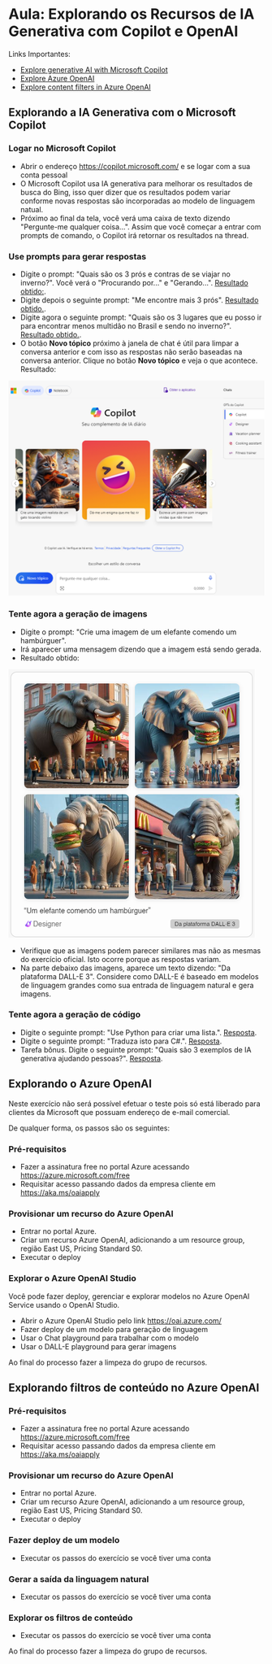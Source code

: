 # Aula: Explorando os Recursos de IA Generativa com Copilot e OpenAI

Links Importantes:

* [Explore generative AI with Microsoft Copilot](https://microsoftlearning.github.io/mslearn-ai-fundamentals/Instructions/Labs/12-generative-ai.html)
* [Explore Azure OpenAI](https://microsoftlearning.github.io/mslearn-ai-fundamentals/Instructions/Labs/13-azure-openai.html)
* [Explore content filters in Azure OpenAI](https://microsoftlearning.github.io/mslearn-ai-fundamentals/Instructions/Labs/14-azure-openai-content-filters.html)

## Explorando a IA Generativa com o Microsoft Copilot

### Logar no Microsoft Copilot

* Abrir o endereço https://copilot.microsoft.com/ e se logar com a sua conta pessoal
* O Microsoft Copilot usa IA generativa para melhorar os resultados de busca do Bing, isso quer dizer que os resultados podem variar conforme novas respostas são incorporadas ao modelo de linguagem natual.
* Próximo ao final da tela, você verá uma caixa de texto dizendo "Pergunte-me qualquer coisa...". Assim que você começar a entrar com prompts de comando, o Copilot irá retornar os resultados na thread.

### Use prompts para gerar respostas

* Digite o prompt: "Quais são os 3 prós e contras de se viajar no inverno?". Você verá o "Procurando por..." e "Gerando...". [Resultado obtido:](../output/explorando-ia-response01.txt).
* Digite depois o seguinte prompt: "Me encontre mais 3 prós". [Resultado obtido.](../output/explorando-ia-response02.txt).
* Digite agora o seguinte prompt: "Quais são os 3 lugares que eu posso ir para encontrar menos multidão no Brasil e sendo no inverno?". [Resultado obtido.](../output/explorando-ia-response03.txt).
* O botão **Novo tópico** próximo à janela de chat é útil para limpar a conversa anterior e com isso as respostas não serão baseadas na conversa anterior. Clique no botão **Novo tópico** e veja o que acontece. Resultado:

![Img](./imgs/novotopico.png)

### Tente agora a geração de imagens

* Digite o prompt: "Crie uma imagem de um elefante comendo um hambúrguer".
* Irá aparecer uma mensagem dizendo que a imagem está sendo gerada.
* Resultado obtido:

![Img](./output/elefantes.png)

* Verifique que as imagens podem parecer similares mas não as mesmas do exercício oficial. Isto ocorre porque as respostas variam.
* Na parte debaixo das imagens, aparece um texto dizendo: "Da plataforma DALL-E 3". Considere como DALL-E é baseado em modelos de linguagem grandes como sua entrada de linguagem natural e gera imagens.

### Tente agora a geração de código

* Digite o seguinte prompt: "Use Python para criar uma lista.". [Resposta](./output/lista-em-python.pdf).
* Digite o seguinte prompt: "Traduza isto para C#.". [Resposta](./output/lista-em-csharp.pdf).
* Tarefa bônus. Digite o seguinte prompt: "Quais são 3 exemplos de IA generativa ajudando pessoas?". [Resposta](./output/ia-generativa-ajudando-pessoas.pdf).


## Explorando o Azure OpenAI

Neste exercício não será possível efetuar o teste pois só está liberado para clientes da Microsoft que possuam endereço de e-mail comercial.

De qualquer forma, os passos são os seguintes:

### Pré-requisitos

* Fazer a assinatura free no portal Azure acessando https://azure.microsoft.com/free
* Requisitar acesso passando dados da empresa cliente em https://aka.ms/oaiapply

### Provisionar um recurso do Azure OpenAI

* Entrar no portal Azure.
* Criar um recurso Azure OpenAI, adicionando a um resource group, região East US, Pricing Standard S0.
* Executar o deploy

### Explorar o Azure OpenAI Studio

Você pode fazer deploy, gerenciar e explorar modelos no Azure OpenAI Service usando o OpenAI Studio.

* Abrir o Azure OpenAI Studio pelo link https://oai.azure.com/
* Fazer deploy de um modelo para geração de linguagem
* Usar o Chat playground para trabalhar com o modelo
* Usar o DALL-E playground para gerar imagens

Ao final do processo fazer a limpeza do grupo de recursos.

## Explorando filtros de conteúdo no Azure OpenAI

### Pré-requisitos

* Fazer a assinatura free no portal Azure acessando https://azure.microsoft.com/free
* Requisitar acesso passando dados da empresa cliente em https://aka.ms/oaiapply

### Provisionar um recurso do Azure OpenAI

* Entrar no portal Azure.
* Criar um recurso Azure OpenAI, adicionando a um resource group, região East US, Pricing Standard S0.
* Executar o deploy

### Fazer deploy de um modelo

* Executar os passos do exercício se você tiver uma conta

### Gerar a saída da linguagem natural

* Executar os passos do exercício se você tiver uma conta

### Explorar os filtros de conteúdo

* Executar os passos do exercício se você tiver uma conta

Ao final do processo fazer a limpeza do grupo de recursos.
